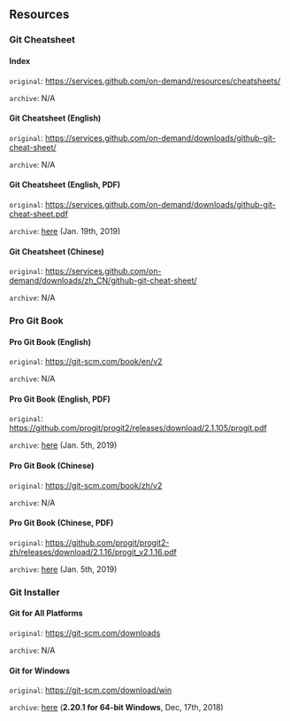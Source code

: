 ## Resources

### Git Cheatsheet

#### Index

`original`: <https://services.github.com/on-demand/resources/cheatsheets/>

`archive`: N/A

#### Git Cheatsheet (English)

`original`: <https://services.github.com/on-demand/downloads/github-git-cheat-sheet/>

`archive`: N/A

#### Git Cheatsheet (English, PDF)

`original`: <https://services.github.com/on-demand/downloads/github-git-cheat-sheet.pdf>

`archive`: [here](resources/github-git-cheat-sheet.pdf) (Jan. 19th, 2019)

#### Git Cheatsheet (Chinese)

`original`: <https://services.github.com/on-demand/downloads/zh_CN/github-git-cheat-sheet/>

`archive`: N/A

### Pro Git Book

#### Pro Git Book (English)

`original`: <https://git-scm.com/book/en/v2>

`archive`: N/A

#### Pro Git Book (English, PDF)

`original`: <https://github.com/progit/progit2/releases/download/2.1.105/progit.pdf>

`archive`: [here](resources/progit.pdf) (Jan. 5th, 2019)

#### Pro Git Book (Chinese)

`original`: <https://git-scm.com/book/zh/v2>

`archive`: N/A

#### Pro Git Book (Chinese, PDF)

`original`: <https://github.com/progit/progit2-zh/releases/download/2.1.16/progit_v2.1.16.pdf>

`archive`: [here](resources/progit_v2.1.16.pdf) (Jan. 5th, 2019)

### Git Installer

#### Git for All Platforms

`original`: <https://git-scm.com/downloads>

`archive`: N/A

#### Git for Windows

`original`: <https://git-scm.com/download/win>

`archive`: [here](resources/Git-2.20.1-64-bit.exe) (**2.20.1 for 64-bit Windows**, Dec, 17th, 2018)

